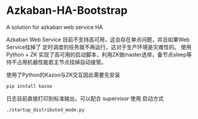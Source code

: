 # Azkaban-HA-Bootstrap
A solution for azkaban web service HA

Azkaban Web Service 目前不支持高可用，这会存在单点问题，并且如果Web Service挂掉了 定时调度的任务就不再运行，这对于生产环境是灾难性的。
使用 Python + ZK 实现了高可用的启动脚本，利用ZK做master选举，备节点sleep等待不占用机器性能若主节点挂掉自动接管。

使用了Python的Kazoo与ZK交互因此需要先安装
``` bash
pip install kazoo
```

日志目前直接打印到标准输出，可以配合 supervisor 使用
启动方式
```
./startup_distributed_mode.py
```
